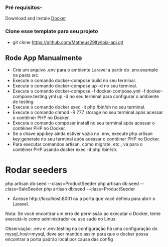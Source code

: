 ### Pré requisitos-

 Download and Instale [Docker](https://docs.docker.com/engine/install/)

 ### Clone esse template para seu projeto

 - git clone https://github.com/Matheus29lfy/loja-api.git

 ## Rode App Manualmente
 - Crie um arquivo .env para o ambiente Laravel a partir do .env.example na pasta src.
 - Execute o comando docker-compose build no seu terminal.
 - Execute o comando docker-compose up -d no seu terminal.
 - Execute o comando docker-compose -f docker-compose.yml -f docker-compose.testing.yml up -d no seu terminal para configurar o ambiente de testing.  
 - Execute o comando docker exec -it php /bin/sh no seu terminal.
 - Execute o comando chmod -R 777 storage no seu terminal após acessar o contêiner PHP no Docker.
- Execute o comando composer install no seu terminal após acessar o contêiner PHP no Docker.
 - Se a chave app:key ainda estiver vazia no .env, execute php artisan key:generate no seu terminal após acessar o contêiner PHP no Docker.
 - Para executar comandos artisan, como migrate, etc., vá para o contêiner PHP usando docker exec -it php /bin/sh.
 # Rodar seeders

 php artisan db:seed --class=ProductSeeder
 php artisan db:seed --class=SaleSeeder
 php artisan db:seed --class=ProductSeeder
 
 - Acesse http://localhost:8001 ou a porta que você definiu para abrir o Laravel.

 Nota: Se você encontrar um erro de permissão ao executar o Docker, tente executá-lo como administrador ou use sudo no Linux.

 Observação: .env e .env.testing na configuração há uma configuração do mysql_host=mysql, deve ser mantido assim para que o docker possa encontrar a porta padrão local por causa das config